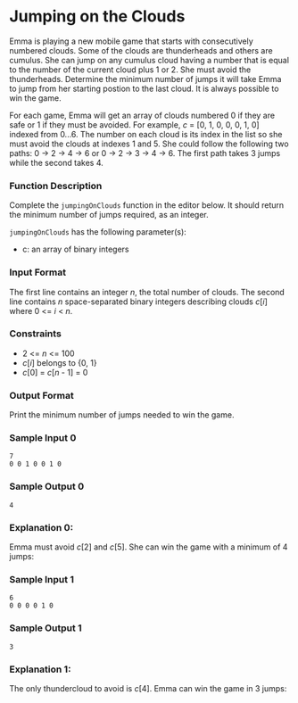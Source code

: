 # Jumping on the Clouds

Emma is playing a new mobile game that starts with consecutively numbered clouds. Some of the clouds are thunderheads and others are cumulus. She can jump on any cumulus cloud having a number that is equal to the number of the current cloud plus 1 or 2. She must avoid the thunderheads. Determine the minimum number of jumps it will take Emma to jump from her starting postion to the last cloud. It is always possible to win the game.

For each game, Emma will get an array of clouds numbered 0 if they are safe or 1 if they must be avoided. For example, _c_ = [0, 1, 0, 0, 0, 1, 0]  indexed from 0...6. The number on each cloud is its index in the list so she must avoid the clouds at indexes 1 and 5. She could follow the following two paths: 0 -> 2 -> 4 -> 6 or 0 -> 2 -> 3 -> 4 -> 6. The first path takes 3 jumps while the second takes 4.

### Function Description

Complete the `jumpingOnClouds` function in the editor below. It should return the minimum number of jumps required, as an integer.

`jumpingOnClouds` has the following parameter(s):

* c: an array of binary integers

### Input Format

The first line contains an integer _n_, the total number of clouds. The second line contains _n_ space-separated binary integers describing clouds _c_[_i_] where 0 <= _i_ < _n_.

### Constraints

* 2 <= _n_ <= 100
* _c_[_i_] belongs to {0, 1}
* _c_[0] = _c_[_n_ - 1] = 0

### Output Format

Print the minimum number of jumps needed to win the game.

### Sample Input 0
```
7
0 0 1 0 0 1 0
```

### Sample Output 0
```
4
```

### Explanation 0: 
Emma must avoid _c_[2] and _c_[5]. She can win the game with a minimum of 4 jumps:

### Sample Input 1
```
6
0 0 0 0 1 0
```

### Sample Output 1
```
3
```

### Explanation 1: 
The only thundercloud to avoid is _c_[4]. Emma can win the game in 3 jumps:
